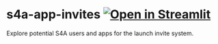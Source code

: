 # s4a-app-invites [![Open in Streamlit](https://static.streamlit.io/badges/streamlit_badge_black_white.svg)](https://share.streamlit.io/treuille/s4a-app-invites/main)
Explore potential S4A users and apps for the launch invite system.
